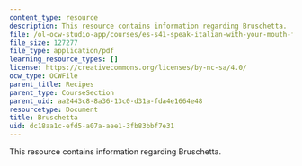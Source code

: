 ```yaml
---
content_type: resource
description: This resource contains information regarding Bruschetta.
file: /ol-ocw-studio-app/courses/es-s41-speak-italian-with-your-mouth-full-spring-2012/dc18aa1cefd5a07aaee13fb83bbf7e31_MITES_S41S12_recipe_6c.pdf
file_size: 127277
file_type: application/pdf
learning_resource_types: []
license: https://creativecommons.org/licenses/by-nc-sa/4.0/
ocw_type: OCWFile
parent_title: Recipes
parent_type: CourseSection
parent_uid: aa2443c8-8a36-13c0-d31a-fda4e1664e48
resourcetype: Document
title: Bruschetta
uid: dc18aa1c-efd5-a07a-aee1-3fb83bbf7e31
---
```

This resource contains information regarding Bruschetta.